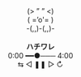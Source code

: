 <div align="center">
(> ” ” <)  <br>
( =’o'= )  <br>
-(,,)-(,,)-  <br><br>
<strong>ハチワレ</strong>  <br>
0:00 ━━●─── 4:00 <br> 
⇆      ◁ ❚❚ ▷     ↻  <br>
</div>
